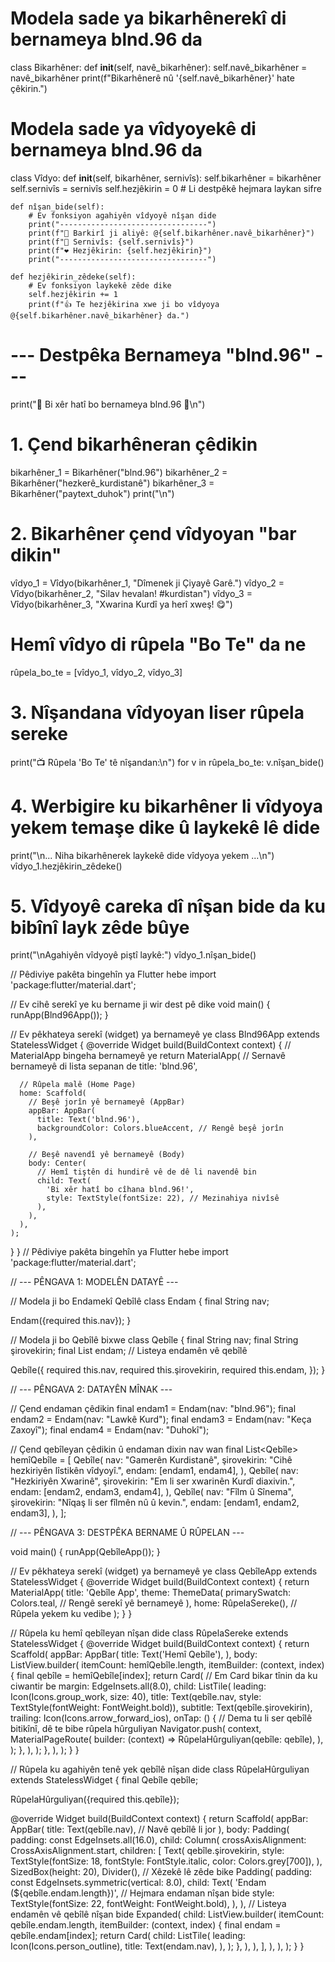 
# Modela sade ya bikarhênerekî di bernameya blnd.96 da
class Bikarhêner:
    def __init__(self, navê_bikarhêner):
        self.navê_bikarhêner = navê_bikarhêner
        print(f"Bikarhênerê nû '{self.navê_bikarhêner}' hate çêkirin.")

# Modela sade ya vîdyoyekê di bernameya blnd.96 da
class Vîdyo:
    def __init__(self, bikarhêner, sernivîs):
        self.bikarhêner = bikarhêner
        self.sernivîs = sernivîs
        self.hezjêkirin = 0 # Li destpêkê hejmara laykan sifre

    def nîşan_bide(self):
        # Ev fonksiyon agahiyên vîdyoyê nîşan dide
        print("---------------------------------")
        print(f"👤 Barkirî ji aliyê: @{self.bikarhêner.navê_bikarhêner}")
        print(f"📝 Sernivîs: {self.sernivîs}")
        print(f"❤️ Hezjêkirin: {self.hezjêkirin}")
        print("---------------------------------")

    def hezjêkirin_zêdeke(self):
        # Ev fonksiyon laykekê zêde dike
        self.hezjêkirin += 1
        print(f"👍 Te hezjêkirina xwe ji bo vîdyoya @{self.bikarhêner.navê_bikarhêner} da.")


# --- Destpêka Bernameya "blnd.96" ---

print("🌟 Bi xêr hatî bo bernameya blnd.96 🌟\n")

# 1. Çend bikarhêneran çêdikin
bikarhêner_1 = Bikarhêner("blnd.96")
bikarhêner_2 = Bikarhêner("hezkerê_kurdistanê")
bikarhêner_3 = Bikarhêner("paytext_duhok")
print("\n")

# 2. Bikarhêner çend vîdyoyan "bar dikin"
vîdyo_1 = Vîdyo(bikarhêner_1, "Dîmenek ji Çiyayê Garê.")
vîdyo_2 = Vîdyo(bikarhêner_2, "Silav hevalan! #kurdistan")
vîdyo_3 = Vîdyo(bikarhêner_3, "Xwarina Kurdî ya herî xweş! 😋")

# Hemî vîdyo di rûpela "Bo Te" da ne
rûpela_bo_te = [vîdyo_1, vîdyo_2, vîdyo_3]

# 3. Nîşandana vîdyoyan liser rûpela sereke
print("📺 Rûpela 'Bo Te' tê nîşandan:\n")
for v in rûpela_bo_te:
    v.nîşan_bide()

# 4. Werbigire ku bikarhêner li vîdyoya yekem temaşe dike û laykekê lê dide
print("\n... Niha bikarhênerek laykekê dide vîdyoya yekem ...\n")
vîdyo_1.hezjêkirin_zêdeke()

# 5. Vîdyoyê careka dî nîşan bide da ku bibînî layk zêde bûye
print("\nAgahiyên vîdyoyê piştî laykê:")
vîdyo_1.nîşan_bide()

// Pêdiviye pakêta bingehîn ya Flutter hebe
import 'package:flutter/material.dart';

// Ev cihê serekî ye ku bername ji wir dest pê dike
void main() {
  runApp(Blnd96App());
}

// Ev pêkhateya serekî (widget) ya bernameyê ye
class Blnd96App extends StatelessWidget {
  @override
  Widget build(BuildContext context) {
    // MaterialApp bingeha bernameyê ye
    return MaterialApp(
      // Sernavê bernameyê di lista sepanan de
      title: 'blnd.96',
      
      // Rûpela malê (Home Page)
      home: Scaffold(
        // Beşê jorîn yê bernameyê (AppBar)
        appBar: AppBar(
          title: Text('blnd.96'),
          backgroundColor: Colors.blueAccent, // Rengê beşê jorîn
        ),
        
        // Beşê navendî yê bernameyê (Body)
        body: Center(
          // Hemî tiştên di hundirê vê de dê li navendê bin
          child: Text(
            'Bi xêr hatî bo cîhana blnd.96!',
            style: TextStyle(fontSize: 22), // Mezinahiya nivîsê
          ),
        ),
      ),
    );
  }
}
// Pêdiviye pakêta bingehîn ya Flutter hebe
import 'package:flutter/material.dart';

// --- PÊNGAVA 1: MODELÊN DATAYÊ ---

// Modela ji bo Endamekî Qebîlê
class Endam {
  final String nav;

  Endam({required this.nav});
}

// Modela ji bo Qebîlê bixwe
class Qebîle {
  final String nav;
  final String şirovekirin;
  final List<Endam> endam; // Listeya endamên vê qebîlê

  Qebîle({
    required this.nav,
    required this.şirovekirin,
    required this.endam,
  });
}


// --- PÊNGAVA 2: DATAYÊN MÎNAK ---

// Çend endaman çêdikin
final endam1 = Endam(nav: "blnd.96");
final endam2 = Endam(nav: "Lawkê Kurd");
final endam3 = Endam(nav: "Keça Zaxoyî");
final endam4 = Endam(nav: "Duhokî");

// Çend qebîleyan çêdikin û endaman dixin nav wan
final List<Qebîle> hemîQebîle = [
  Qebîle(
    nav: "Gamerên Kurdistanê",
    şirovekirin: "Cihê hezkiriyên lîstikên vîdyoyî.",
    endam: [endam1, endam4],
  ),
  Qebîle(
    nav: "Hezkiriyên Xwarinê",
    şirovekirin: "Em li ser xwarinên Kurdî diaxivin.",
    endam: [endam2, endam3, endam4],
  ),
  Qebîle(
    nav: "Fîlm û Sînema",
    şirovekirin: "Nîqaş li ser fîlmên nû û kevin.",
    endam: [endam1, endam2, endam3],
  ),
];


// --- PÊNGAVA 3: DESTPÊKA BERNAME Û RÛPELAN ---

void main() {
  runApp(QebîleApp());
}

// Ev pêkhateya serekî (widget) ya bernameyê ye
class QebîleApp extends StatelessWidget {
  @override
  Widget build(BuildContext context) {
    return MaterialApp(
      title: 'Qebîle App',
      theme: ThemeData(
        primarySwatch: Colors.teal, // Rengê serekî yê bernameyê
      ),
      home: RûpelaSereke(), // Rûpela yekem ku vedibe
    );
  }
}

// Rûpela ku hemî qebîleyan nîşan dide
class RûpelaSereke extends StatelessWidget {
  @override
  Widget build(BuildContext context) {
    return Scaffold(
      appBar: AppBar(
        title: Text('Hemî Qebîle'),
      ),
      body: ListView.builder(
        itemCount: hemîQebîle.length,
        itemBuilder: (context, index) {
          final qebîle = hemîQebîle[index];
          return Card( // Em Card bikar tînin da ku ciwantir be
            margin: EdgeInsets.all(8.0),
            child: ListTile(
              leading: Icon(Icons.group_work, size: 40),
              title: Text(qebîle.nav, style: TextStyle(fontWeight: FontWeight.bold)),
              subtitle: Text(qebîle.şirovekirin),
              trailing: Icon(Icons.arrow_forward_ios),
              onTap: () {
                // Dema tu li ser qebîlê bitikînî, dê te bibe rûpela hûrguliyan
                Navigator.push(
                  context,
                  MaterialPageRoute(
                    builder: (context) => RûpelaHûrguliyan(qebîle: qebîle),
                  ),
                );
              },
            ),
          );
        },
      ),
    );
  }
}

// Rûpela ku agahiyên tenê yek qebîlê nîşan dide
class RûpelaHûrguliyan extends StatelessWidget {
  final Qebîle qebîle;

  RûpelaHûrguliyan({required this.qebîle});

  @override
  Widget build(BuildContext context) {
    return Scaffold(
      appBar: AppBar(
        title: Text(qebîle.nav), // Navê qebîlê li jor
      ),
      body: Padding(
        padding: const EdgeInsets.all(16.0),
        child: Column(
          crossAxisAlignment: CrossAxisAlignment.start,
          children: [
            Text(
              qebîle.şirovekirin,
              style: TextStyle(fontSize: 18, fontStyle: FontStyle.italic, color: Colors.grey[700]),
            ),
            SizedBox(height: 20),
            Divider(), // Xêzekê lê zêde bike
            Padding(
              padding: const EdgeInsets.symmetric(vertical: 8.0),
              child: Text(
                'Endam (${qebîle.endam.length})', // Hejmara endaman nîşan bide
                style: TextStyle(fontSize: 22, fontWeight: FontWeight.bold),
              ),
            ),
            // Listeya endamên vê qebîlê nîşan bide
            Expanded(
              child: ListView.builder(
                itemCount: qebîle.endam.length,
                itemBuilder: (context, index) {
                  final endam = qebîle.endam[index];
                  return Card(
                    child: ListTile(
                      leading: Icon(Icons.person_outline),
                      title: Text(endam.nav),
                    ),
                  );
                },
              ),
            ),
          ],
        ),
      ),
    );
  }
}

